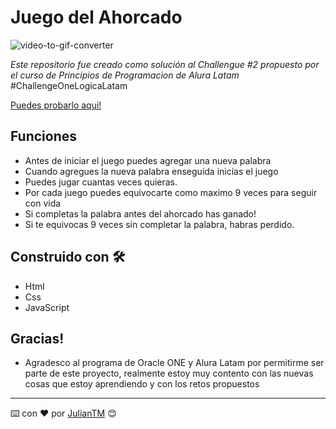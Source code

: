 # Juego del Ahorcado

![video-to-gif-converter](https://user-images.githubusercontent.com/42880872/152217728-7ac7fa47-2d91-485d-a082-d385b91a71ea.gif)

_Este repositorio fue creado como solución al Challengue #2 propuesto por el curso de Principios de Programacion de Alura Latam_
\#ChallengeOneLogicaLatam

[Puedes probarlo aqui!](https://juego-ahorcado-alura-challenge.netlify.app)

## Funciones
* Antes de iniciar el juego puedes agregar una nueva palabra
* Cuando agregues la nueva palabra enseguida inicias el juego
* Puedes jugar cuantas veces quieras.
* Por cada juego puedes equivocarte como maximo 9 veces para seguir con vida
* Si completas la palabra antes del ahorcado has ganado!
* Si te equivocas 9 veces sin completar la palabra, habras perdido.

## Construido con 🛠️

* Html
* Css
* JavaScript

## Gracias!

* Agradesco al programa de Oracle ONE y Alura Latam por permitirme ser parte de este proyecto, realmente estoy muy contento con las nuevas cosas que estoy aprendiendo y con los retos propuestos

---
⌨️ con ❤️ por [JulianTM](https://github.com/JulianTM) 😊
